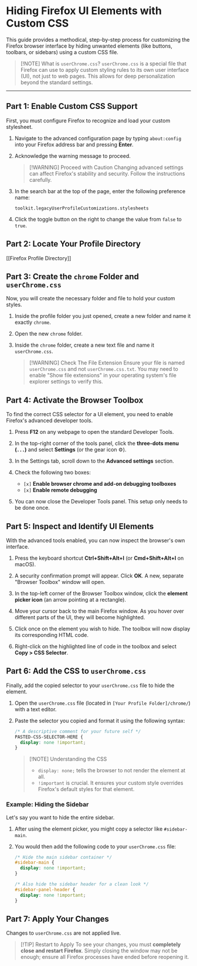 # Hiding Firefox UI Elements with Custom CSS

This guide provides a methodical, step-by-step process for customizing the Firefox browser interface by hiding unwanted elements (like buttons, toolbars, or sidebars) using a custom CSS file.

> [!NOTE] What is `userChrome.css`?
> `userChrome.css` is a special file that Firefox can use to apply custom styling rules to its own user interface (UI), not just to web pages. This allows for deep personalization beyond the standard settings.

---

## Part 1: Enable Custom CSS Support

First, you must configure Firefox to recognize and load your custom stylesheet.

1.  Navigate to the advanced configuration page by typing `about:config` into your Firefox address bar and pressing **Enter**.

2.  Acknowledge the warning message to proceed.
    > [!WARNING] Proceed with Caution
    > Changing advanced settings can affect Firefox's stability and security. Follow the instructions carefully.

3.  In the search bar at the top of the page, enter the following preference name:
    ```
    toolkit.legacyUserProfileCustomizations.stylesheets
    ```

4.  Click the toggle button on the right to change the value from `false` to `true`.



## Part 2: Locate Your Profile Directory

[[Firefox Profile Directory]]

## Part 3: Create the `chrome` Folder and `userChrome.css`

Now, you will create the necessary folder and file to hold your custom styles.

1.  Inside the profile folder you just opened, create a new folder and name it exactly `chrome`.

2.  Open the new `chrome` folder.

3.  Inside the `chrome` folder, create a new text file and name it `userChrome.css`.
    > [!WARNING] Check The File Extension
    > Ensure your file is named `userChrome.css` and not `userChrome.css.txt`. You may need to enable "Show file extensions" in your operating system's file explorer settings to verify this.

## Part 4: Activate the Browser Toolbox

To find the correct CSS selector for a UI element, you need to enable Firefox's advanced developer tools.

1.  Press **F12** on any webpage to open the standard Developer Tools.

2.  In the top-right corner of the tools panel, click the **three-dots menu (`...`)** and select **Settings** (or the gear icon ⚙️).

3.  In the Settings tab, scroll down to the **Advanced settings** section.

4.  Check the following two boxes:
    - `[x]` **Enable browser chrome and add-on debugging toolboxes**
    - `[x]` **Enable remote debugging**

5.  You can now close the Developer Tools panel. This setup only needs to be done once.

## Part 5: Inspect and Identify UI Elements

With the advanced tools enabled, you can now inspect the browser's own interface.

1.  Press the keyboard shortcut **Ctrl+Shift+Alt+I** (or **Cmd+Shift+Alt+I** on macOS).

2.  A security confirmation prompt will appear. Click **OK**. A new, separate "Browser Toolbox" window will open.

3.  In the top-left corner of the Browser Toolbox window, click the **element picker icon** (an arrow pointing at a rectangle).

    

4.  Move your cursor back to the main Firefox window. As you hover over different parts of the UI, they will become highlighted.

5.  Click once on the element you wish to hide. The toolbox will now display its corresponding HTML code.

6.  Right-click on the highlighted line of code in the toolbox and select **Copy > CSS Selector**.

## Part 6: Add the CSS to `userChrome.css`

Finally, add the copied selector to your `userChrome.css` file to hide the element.

1.  Open the `userChrome.css` file (located in `[Your Profile Folder]/chrome/`) with a text editor.

2.  Paste the selector you copied and format it using the following syntax:

    ```css
    /* A descriptive comment for your future self */
    PASTED-CSS-SELECTOR-HERE {
      display: none !important;
    }
    ```

    > [!NOTE] Understanding the CSS
    > - `display: none;` tells the browser to not render the element at all.
    > - `!important` is crucial. It ensures your custom style overrides Firefox's default styles for that element.

### Example: Hiding the Sidebar

Let's say you want to hide the entire sidebar.

1.  After using the element picker, you might copy a selector like `#sidebar-main`.
2.  You would then add the following code to your `userChrome.css` file:

    ```css
    /* Hide the main sidebar container */
    #sidebar-main {
      display: none !important;
    }
    
    /* Also hide the sidebar header for a clean look */
    #sidebar-panel-header {
      display: none !important;
    }
    ```

## Part 7: Apply Your Changes

Changes to `userChrome.css` are not applied live.

> [!TIP] Restart to Apply
> To see your changes, you must **completely close and restart Firefox**. Simply closing the window may not be enough; ensure all Firefox processes have ended before reopening it.

